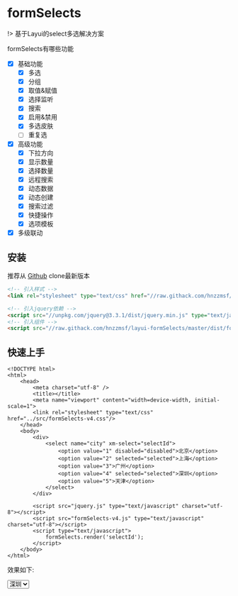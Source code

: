 # formSelects

!> 基于Layui的select多选解决方案

formSelects有哪些功能
- [x] 基础功能
  - [x] 多选
  - [x] 分组
  - [x] 取值&赋值
  - [x] 选择监听
  - [x] 搜索
  - [x] 启用&禁用
  - [x] 多选皮肤
  - [ ] 重复选
- [x] 高级功能
  - [x] 下拉方向
  - [x] 显示数量
  - [x] 选择数量
  - [x] 远程搜索
  - [x] 动态数据
  - [x] 动态创建
  - [x] 搜索过滤
  - [x] 快捷操作
  - [x] 选项模板
- [x] 多级联动

## 安装

推荐从
[Github](https://github.com/hnzzmsf/layui-formSelects)
clone最新版本

```html
<!-- 引入样式 -->
<link rel="stylesheet" type="text/css" href="//raw.githack.com/hnzzmsf/layui-formSelects/master/dist/formSelects-v4.css"/>

<!-- 引入jquery依赖 -->
<script src="//unpkg.com/jquery@3.3.1/dist/jquery.min.js" type="text/javascript" charset="utf-8"></script>
<!-- 引入组件 -->
<script src="//raw.githack.com/hnzzmsf/layui-formSelects/master/dist/formSelects-v4.js" type="text/javascript" charset="utf-8"></script>

```

 
## 快速上手

```
<!DOCTYPE html>
<html>
	<head>
		<meta charset="utf-8" />
		<title></title>
		<meta name="viewport" content="width=device-width, initial-scale=1">
		<link rel="stylesheet" type="text/css" href="../src/formSelects-v4.css"/>
	</head>
	<body>
		<div>
			<select name="city" xm-select="selectId">
			    <option value="1" disabled="disabled">北京</option>
			    <option value="2" selected="selected">上海</option>
			    <option value="3">广州</option>
			    <option value="4" selected="selected">深圳</option>
			    <option value="5">天津</option>
			</select>
		</div>
		
		<script src="jquery.js" type="text/javascript" charset="utf-8"></script>
		<script src="formSelects-v4.js" type="text/javascript" charset="utf-8"></script>
		<script type="text/javascript">
			formSelects.render('selectId');
		</script>
	</body>
</html>
```

效果如下:

<html>
	<select name="city" xm-select="selectId">
		<option value="1" disabled="disabled">北京</option>
		<option value="2" selected="selected">上海</option>
		<option value="3">广州</option>
		<option value="4" selected="selected">深圳</option>
		<option value="5">天津</option>
	</select>
</html>
